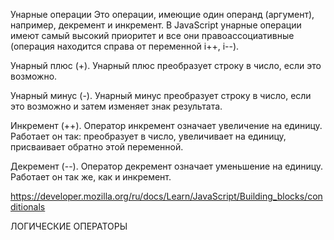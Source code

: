 Унарные операции
Это операции, имеющие один операнд (аргумент), например, декремент и инкремент. В JavaScript унарные операции имеют самый высокий приоритет и все они правоассоциативные (операция находится справа от переменной i++, i--).

Унарный плюс (+). Унарный плюс преобразует строку в число, если это возможно.

Унарный минус (-). Унарный минус преобразует строку в число, если это возможно и затем изменяет знак результата.

Инкремент (++). Оператор инкремент означает увеличение на единицу. Работает он так: преобразует в число, увеличивает на единицу, присваивает обратно этой переменной.

Декремент (--). Оператор декремент означает уменьшение на единицу. Работает он так же, как и инкремент.

https://developer.mozilla.org/ru/docs/Learn/JavaScript/Building_blocks/conditionals



ЛОГИЧЕСКИЕ ОПЕРАТОРЫ

